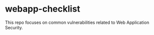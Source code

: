 # webapp-checklist
This repo focuses on common vulnerabilities related to Web Application Security.
